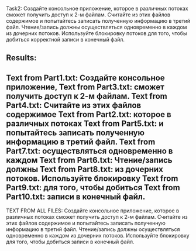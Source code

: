 ﻿Task2: Создайте консольное приложение, которое в различных потоках сможет получить доступ к 2-м
       файлам. Считайте из этих файлов содержимое и попытайтесь записать полученную
       информацию в третий файл. Чтение/запись должны осуществляться одновременно в каждом
       из дочерних потоков. Используйте блокировку потоков для того, чтобы добиться корректной
       записи в конечный файл.

Results:
----------------------------------------------------------------------------------------------------
Text from Part1.txt: Создайте консольное приложение,
Text from Part3.txt:  сможет получить доступ к 2-м
файлам.
Text from Part4.txt: Считайте из этих файлов содержимое
Text from Part2.txt:  которое в различных потоках
Text from Part5.txt:  и попытайтесь записать полученную
информацию в третий файл.
Text from Part7.txt: осуществляться одновременно в каждом
Text from Part6.txt:  Чтение/запись должны
Text from Part8.txt:  из дочерних потоков.
Используйте блокировку
Text from Part9.txt: для того, чтобы добиться
Text from Part10.txt: записи в конечный файл.
----------------------------------------------------------------------------------------------------
TEXT FROM ALL FILES:
Создайте консольное приложение, которое в различных потоках сможет получить доступ к 2-м
файлам. Считайте из этих файлов содержимое и попытайтесь записать полученную
информацию в третий файл. Чтение/запись должны осуществляться одновременно в каждом из дочерних потоков.
Используйте блокировку для того, чтобы добиться записи в конечный файл.